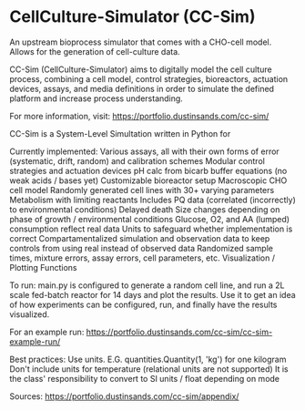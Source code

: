 # CellCulture-Simulator (CC-Sim)
An upstream bioprocess simulator that comes with a CHO-cell model.
Allows for the generation of cell-culture data.

CC-Sim (CellCulture-Simulator) aims to digitally model the cell culture process, 
combining a cell model, control strategies, bioreactors, actuation devices, 
assays, and media definitions in order to simulate the defined platform and 
increase process understanding. 

For more information, visit: https://portfolio.dustinsands.com/cc-sim/

CC-Sim is a System-Level Simultation written in Python for 


Currently implemented:
  Various assays, all with their own forms of error (systematic, drift, random)
    and calibration schemes
  Modular control strategies and actuation devices
  pH calc from bicarb buffer equations (no weak acids / bases yet) 
  Customizable bioreactor setup
  Macroscopic CHO cell model
    Randomly generated cell lines with 30+ varying parameters
    Metabolism with limiting reactants
    Includes PQ data (correlated (incorrectly) to environmental conditions)
    Delayed death
    Size changes depending on phase of growth / environmental conditions
    Glucose, O2, and AA (lumped) consumption reflect real data
  Units to safeguard whether implementation is correct
  Compartamentalized simulation and observation data to keep controls from using
    real instead of observed data
  Randomized sample times, mixture errors, assay errors, cell parameters, etc.
  Visualization / Plotting Functions

  
To run:
  main.py is configured to generate a random cell line, and run a 2L scale 
  fed-batch reactor for 14 days and plot the results.  Use it to get an idea
  of how experiments can be configured, run, and finally have the results 
  visualized.
  
  For an example run: 
  https://portfolio.dustinsands.com/cc-sim/cc-sim-example-run/
  
Best practices:
  Use units.  E.G. quantities.Quantity(1, 'kg') for one kilogram
    Don't include units for temperature (relational units are not supported)
  It is the class' responsibility to convert to SI units / float depending on mode

Sources: https://portfolio.dustinsands.com/cc-sim/appendix/
